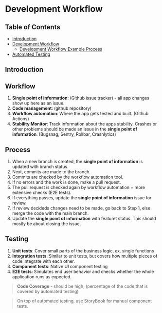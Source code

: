 # Development Workflow

## Table of Contents

- [Introduction](#introduction)
- [Development Workflow](#workflow)
  - [Development Workflow Example Process](#process)
- [Automated Testing](#testing)

## Introduction



## Workflow

1. **Single point of information**: (Github issue tracker) - all app changes show up here as an issue.
2. **Code management**: (github repository)
3. **Workflow automation**: Where the app gets tested and built. (Github Actions)
4. **Stability Monitor**: Track information about the apps stability. Crashes or other problems should be made an issue in the **single point of information**. (Bugsnag, Sentry, Rollbar, Crashlytics)

## Process

1. When a new branch is created, the **single point of information** is updated with branch status.
2. Next, commits are made to the branch.
3. Commits are checked by the workflow automation tool.
4. If no errors and the work is done, make a pull request.
5. The pull request is checked again by workflow automation + more extensive checks (E2E tests).
6. If everything passes, update the **single point of information** issue for review.
7. If review decideds changes need to be made, go back to Step 1, else merge the code with the main branch.
8. Update the **single point of information** with featuret status. This should mostly be about closing the issue.

## Testing

1. **Unit tests**: Cover small parts of the business logic, ex. single functions
2. **Integration tests**: Similar to unit tests, but covers how multiple pieces of code integrate with each other.
3. **Component tests**: Native UI component testing
4. **E2E tests**: Simulates end user behavior and checks whether the whole application runs as expected.

> **Code Coverage** - should be high, (percentage of the code that is covered by automated testing)

> On top of automated testing, use StoryBook for manual component tests.